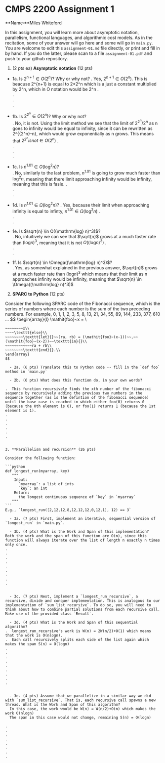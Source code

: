 

# CMPS 2200 Assignment 1

**Name:**Miles Whiteford


In this assignment, you will learn more about asymptotic notation, parallelism, functional languages, and algorithmic cost models. As in the recitation, some of your answer will go here and some will go in `main.py`. You are welcome to edit this `assignment-01.md` file directly, or print and fill in by hand. If you do the latter, please scan to a file `assignment-01.pdf` and push to your github repository. 
  
  

1. (2 pts ea) **Asymptotic notation** (12 pts)

  - 1a. Is $2^{n+1} \in O(2^n)$? Why or why not? 
.  Yes, $2^{n+1} \in O(2^n)$. This is beacuse 2^{n+1} is equal to 2*2^n which is a just a constant multiplied by 2^n, which in O notation would be 2^n
.  
.  
.  
. 
  - 1b. Is $2^{2^n} \in O(2^n)$? Why or why not?     
.  No, it is not. Using the limit method we see that the limit of $2^{2^n} / 2^n$ as n goes to infinity would be equal to infinity, since it can be rewritten as 2^{{2^n}-n}, which would grow exponentially as n grows. This means that $2^{2^n} is not \in O(2^n)$
.  
.  
.  
.  
  - 1c. Is $n^{1.01} \in O(\mathrm{log}^2 n)$?    
.  No, similarly to the last problem, $n^{1.01}$ is going to grow much faster than $\mathrm{log}^2 n$, meaning that there limit approaching infinity would be infinity, meaning that this is fasle.
.  
.  
.  

  - 1d. Is $n^{1.01} \in \Omega(\mathrm{log}^2 n)$?
.  Yes, because their limit when approaching infinity is equal to infinty, $n^{1.01} \in \Omega(\mathrm{log}^2 n)$
.  
.  
.  
  - 1e. Is $\sqrt{n} \in O((\mathrm{log} n)^3)$?  
.  No, intuitively we can see that $\sqrt{n}$ grows at a much faster rate than $(\mathrm{log} n)^3$, meaning that it is not $O((\mathrm{log} n)^3)$
.  
.  
.  
  - 1f. Is $\sqrt{n} \in \Omega((\mathrm{log} n)^3)$?  
.  Yes, as somewhat explained in the previous answer, $\sqrt{n}$ grows at a much faster rate than $(\mathrm{log} n)^3$ which means that their limit as n approaches infinity would be infinity, meaning that $\sqrt{n} \in \Omega((\mathrm{log} n)^3)$


2. **SPARC to Python** (12 pts)

Consider the following SPARC code of the Fibonacci sequence, which is the series of numbers where each number is the sum of the two preceding numbers. For example, 0, 1, 1, 2, 3, 5, 8, 13, 21, 34, 55, 89, 144, 233, 377, 610 ... 
$$
\begin{array}{l}
\mathit{foo}~x =   \\
~~~~\texttt{if}{}~~x \le 1~~\texttt{then}{}\\
~~~~~~~~x\\   
~~~~\texttt{else}\\
~~~~~~~~\texttt{let}{}~~(ra, rb) = (\mathit{foo}~(x-1))~~,~~(\mathit{foo}~(x-2))~~\texttt{in}{}\\  
~~~~~~~~~~~~ra + rb\\  
~~~~~~~~\texttt{end}{}.\\
\end{array}
$$ 

  - 2a. (6 pts) Translate this to Python code -- fill in the `def foo` method in `main.py`  

  - 2b. (6 pts) What does this function do, in your own words?  

.  This function recursively finds the xth number of the fibonacci sequence by recursively adding the previous two numbers in the sequence together (as is the defintion of the fibonacci sequence) until the base case is reached in which either foo(0) returns 0 (because the 0th element is 0), or foo(1) returns 1 (because the 1st element is 1). 
.  
.  
.  
.  
.  
.  
  

3. **Parallelism and recursion** (26 pts)

Consider the following function:  

```python
def longest_run(myarray, key)
   """
    Input:
      `myarray`: a list of ints
      `key`: an int
    Return:
      the longest continuous sequence of `key` in `myarray`
   """
```
E.g., `longest_run([2,12,12,8,12,12,12,0,12,1], 12) == 3`  
 
  - 3a. (7 pts) First, implement an iterative, sequential version of `longest_run` in `main.py`.  

  - 3b. (4 pts) What is the Work and Span of this implementation?  
Both the work and the span of this function are O(n), since this function will always iterate over the list of length n exactly n times only once. 
.  
.  
.  
.  
.  
.  
.  
.  
.  


  - 3c. (7 pts) Next, implement a `longest_run_recursive`, a recursive, divide and conquer implementation. This is analogous to our implementation of `sum_list_recursive`. To do so, you will need to think about how to combine partial solutions from each recursive call. Make use of the provided class `Result`.   

  - 3d. (4 pts) What is the Work and Span of this sequential algorithm?  
.  longest_run_recursive's work is W(n) = 2W(n/2)+O(1) which means that the work is O(nlogn).
.  Each call recursively splits each side of the list again which makes the span S(n) = O(logn)
.  
.  
.  
.  
.  
.  
.  
.  
.  


  - 3e. (4 pts) Assume that we parallelize in a similar way we did with `sum_list_recursive`. That is, each recursive call spawns a new thread. What is the Work and Span of this algorithm? 
  In this case, the work would be W(n) = W(n/2)+O(n) which makes the work O(nlogn)
  The span in this case would not change, remaining S(n) = O(logn)

.  
.  
.  
.  
.  
.  
.  
.  

